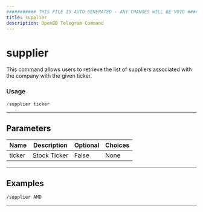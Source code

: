 ```yaml
---
########### THIS FILE IS AUTO GENERATED - ANY CHANGES WILL BE VOID ###########
title: supplier
description: OpenBB Telegram Command
---
```


# supplier

This command allows users to retrieve the list of suppliers associated with the company with the given ticker.

### Usage

```python wordwrap
/supplier ticker
```

---

## Parameters

| Name | Description | Optional | Choices |
| ---- | ----------- | -------- | ------- |
| ticker | Stock Ticker | False | None |


---

## Examples

```
/supplier AMD
```

---
